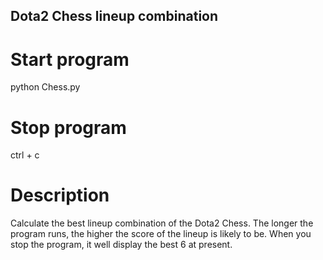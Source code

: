 ## Dota2 Chess lineup combination

# Start program

python Chess.py

# Stop program

ctrl + c

# Description

Calculate the best lineup combination of the Dota2 Chess. The longer the program runs, the higher the score of the lineup is likely to be. When you stop the program, it well display the best 6 at present.
